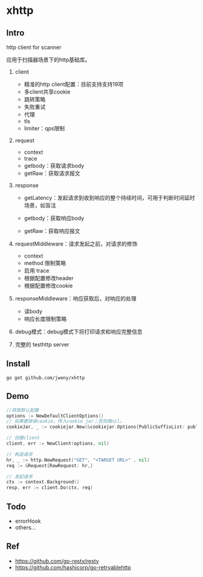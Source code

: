 # xhttp
## Intro

http client for scanner

应用于扫描器场景下的http基础库。

1. client

   - 精准的http client配置：目前支持支持19项
   - 多client共享cookie
   - 跳转策略
   - 失败重试
   - 代理
   - tls
   - limiter：qps限制
2. request

   - context
   - trace
   - getbody：获取请求body
   - getRaw：获取请求报文
3. response

   - getLatency：发起请求到收到响应的整个持续时间，可用于判断时间延时场景，如盲注

   - getbody：获取响应body
   - getRaw：获取响应报文
4. requestMiddleware：请求发起之前，对请求的修饰
   - context
   - method 限制策略
   - 启用 trace 
   - 根据配置修改header
   - 根据配置修改cookie
5. responseMiddleware：响应获取后，对响应的处理
   - 读body
   - 响应长度限制策略
6. debug模式：debug模式下将打印请求和响应完整信息
7. 完整的 testhttp server

## Install

```
go get github.com/jweny/xhttp
```

## Demo

```go
//获取默认配置
options := NewDefaultClientOptions()
// 如果要继承cookie，传入cookie jar；否则填nil。
cookieJar, _ := cookiejar.New(&cookiejar.Options{PublicSuffixList: publicsuffix.List})

// 创建client
client, err := NewClient(options, nil)

// 构造请求
hr, _ := http.NewRequest("GET", "<TARGET URL>" , nil)
req := &Request{RawRequest: hr,}

// 发起请求
ctx := context.Background()
resp, err := client.Do(ctx, req)
```

## Todo

- errorHook
- others...

## Ref

- https://github.com/go-resty/resty
- https://github.com/hashicorp/go-retryablehttp
